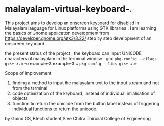 # malayalam-virtual-keyboard-.
This project aims to develop an onscreen keyboard for disabled in Malayalam language for Linux platforms  using GTK libraries .
I am learning the basics of Gnome application development from https://developer.gnome.org/gtk3/3.22/ 
step by step development of an onscreen keyboard . 
 
the present status of the project , the keyboard can input UNICODE characters of malayalam in the terminal window .
gcc `pkg-config --cflags gtk+-3.0` -o example-3 example-3.c `pkg-config --libs gtk+-3.0`
 
Scope of improvement 
1. finding a method to input the malayalam text to the input stream and not from the terminal 
2. code optimization of the keyboard, instead of individual intialisation of objects 
3. function to return the unicode from the button label instead of triggering individual functions to return the unicode.

by Goind GS, Btech student,Sree Chitra Thirunal College of Engineering 

